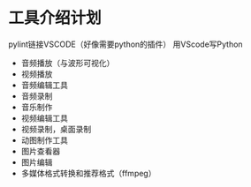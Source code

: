 # 工具介绍计划

pylint链接VSCODE（好像需要python的插件）
用VScode写Python


* 音频播放（与波形可视化）
* 视频播放
* 音频编辑工具
* 音频录制
* 音乐制作
* 视频编辑工具
* 视频录制，桌面录制
* 动图制作工具
* 图片查看器
* 图片编辑
* 多媒体格式转换和推荐格式（ffmpeg）
